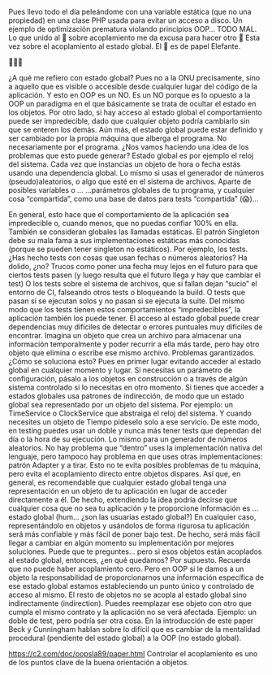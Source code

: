 Pues llevo todo el día peleándome con una variable estática (que no una propiedad) en una clase PHP usada para evitar un acceso a disco. Un ejemplo de optimización prematura violando principios OOP… TODO MAL. Lo que unido al 🧻 sobre acoplamiento me da excusa para hacer otro 🧻
Esta vez sobre el acoplamiento al estado global.
El 🧻 es de papel Elefante.

🧻👇🏿

¿A qué me refiero con estado global? Pues no a la ONU precisamente, sino a aquello que es visible o accesible desde cualquier lugar del código de la aplicación. Y esto en OOP es un NO.
Es un NO porque es lo opuesto a la OOP un paradigma en el que básicamente se trata de ocultar el estado en los objetos. Por otro lado, si hay acceso al estado global el comportamiento puede ser impredecible, dado que cualquier objeto podría cambiarlo sin que se enteren los demás.
Aún más, el estado global puede estar definido y ser cambiado por la propia máquina que alberga el programa. No necesariamente por el programa. ¿Nos vamos haciendo una idea de los problemas que esto puede generar?
Estado global es por ejemplo el reloj del sistema. Cada vez que instancias un objeto de hora o fecha estás usando una dependencia global. Lo mismo si usas el generador de números (pseudo)aleatorios, o algo que esté en el sistema de archivos. Aparte de posibles variables o …
…parámetros globales de tu programa, y cualquier cosa “compartida”, como una base de datos para tests “compartida” (😱)…

En general, esto hace que el comportamiento de la aplicación sea impredecible o, cuando menos, que no puedas confiar 100% en ella.
También se consideran globales las llamadas estáticas. El patrón Singleton debe su mala fama a sus implementaciones estáticas más conocidas (porque se pueden tener singleton no estáticos).
Por ejemplo, los tests. ¿Has hecho tests con cosas que usan fechas o números aleatorios? Ha dolido, ¿no? Trucos como poner una fecha muy lejos en el futuro para que ciertos tests pasen (y luego resulta que el futuro llega y hay que cambiar el test)
O los tests sobre el sistema de archivos, que si fallan dejan “sucio” el entorno de CI, falseando otros tests o bloqueando la build. O tests que pasan si se ejecutan solos y no pasan si se ejecuta la suite.
Del mismo modo que los tests tienen estos comportamientos “impredecibles”, la aplicación también los puede tener. El acceso al estado global puede crear dependencias muy difíciles de detectar o errores puntuales muy difíciles de encontrar.
Imagina un objeto que crea un archivo para almacenar una información temporalmente y poder recurrir a ella más tarde, pero hay otro objeto que elimina o escribe ese mismo archivo. Problemas garantizados.
¿Cómo se soluciona esto? Pues en primer lugar evitando acceder al estado global en cualquier momento y lugar. Si necesitas un parámetro de configuración, pásalo a los objetos en construcción o a través de algún sistema controlado si lo necesitas en otro momento.
Si tienes que acceder a estados globales usa patrones de indirección, de modo que un estado global sea representado por un objeto del sistema. Por ejemplo: un TimeService o ClockService que abstraiga el reloj del sistema.
Y cuando necesites un objeto de Tiempo pídeselo solo a ese servicio. De este modo, en testing puedes usar un doble y nunca más tener tests que dependan del día o la hora de su ejecución. Lo mismo para un generador de números aleatorios.
No hay problema que “dentro” uses la implementación nativa del lenguaje, pero tampoco hay problema en que uses otras implementaciones: patrón Adapter y a tirar. Esto no te evita posibles problemas de tu máquina, pero evita el acoplamiento directo entre objetos dispares.
Así que, en general, es recomendable que cualquier estado global tenga una representación en un objeto de tu aplicación en lugar de acceder directamente a él. De hecho, extendiendo la idea podría decirse que cualquier cosa que no sea tu aplicación y te proporcione información es
… estado global (hum… ¿son las usuarias estado global?)
En cualquier caso, representándolo en objetos y usándolos de forma rigurosa tu aplicación será más confiable y más fácil de poner bajo test. De hecho, será más fácil llegar a cambiar en algún momento su implementación por mejores soluciones.
Puede que te preguntes… pero si esos objetos están acoplados al estado global, entonces, ¿en qué quedamos?
Por supuesto. Recuerda que no puede haber acoplamiento cero. Pero en OOP si le damos a un objeto la responsabilidad de proporcionarnos una información específica de ese estado global estamos estableciendo un punto único y controlado de acceso al mismo.
El resto de objetos no se acopla al estado global sino indirectamente (indirection). Puedes reemplazar ese objeto con otro que cumpla el mismo contrato y la aplicación no se verá afectada. Ejemplo: un doble de test, pero podría ser otra cosa.
En la introducción de este paper  Beck y Cunningham hablan sobre lo difícil que es cambiar de la mentalidad procedural (pendiente del estado global) a la OOP (no estado global).

https://c2.com/doc/oopsla89/paper.html
Controlar el acoplamiento es uno de los puntos clave de la buena orientación a objetos.